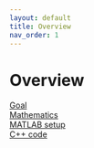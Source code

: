 ```yaml
---
layout: default
title: Overview
nav_order: 1
---
```



# Overview

[Goal](2_goal.md) \
[Mathematics](3_mathematics.md) \
[MATLAB setup](4_matlab_setup.md) \
[C++ code](5_cpp_code.md)
